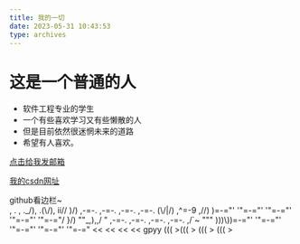 ```yaml
---
title: 我的一切
date: 2023-05-31 10:43:53
type: archives
---
```

<h1>这是一个普通的人</h1> 
<p>
<ul>
    <li>软件工程专业的学生</li>
    <li>一个有些喜欢学习又有些懒散的人</li>
    <li>但是目前依然很迷惘未来的道路</li>
    <li>希望有人喜欢。</li>
</ul>

<a href="mailto:www.3234348964@qq.com">点击给我发邮箱</a>

<a href="https://blog.csdn.net/m0_63288666?spm=1010.2135.3001.5343">我的csdn网址</a>
<div>github看边栏~</div>
          ,                                                     .  ,    
       ._/),                                                   .(\/),   
    ii// )/)     ,-=-.       ,-=-.       ,-=-.       ,-=-.     (\/|/)   
,^=-9 ,//) )=-="'     '"=-="'     '"=-="'     '"=-="'     '"=-="/ }/)   
 ""_,),,/ "      ,-=-.       ,-=-.       ,-=-.       ,-=-.      ,/`~    
  """ )))\))=-="'     '"=-="'     '"=-="'     '"=-="'     '"=-="        
           <<  <<                             <<   <<                   
 gpyy    ((( >((( >                         ((( > ((( >                 

</p>
